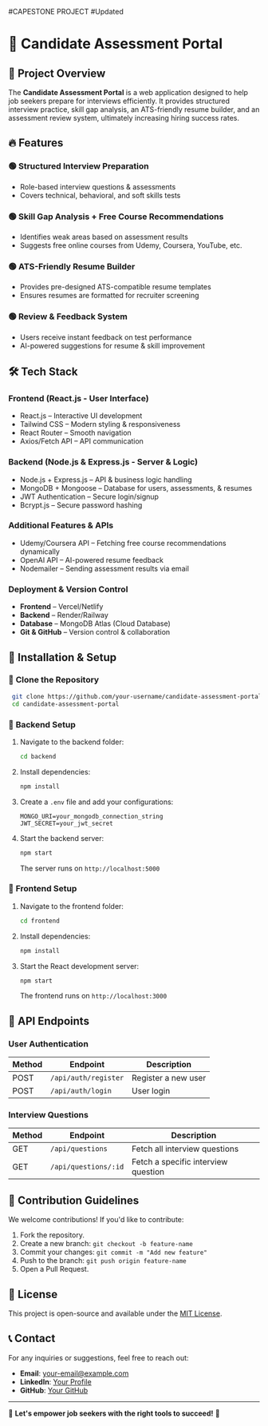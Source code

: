 #CAPESTONE PROJECT
#Updated
# 🎯 Candidate Assessment Portal

## 🚀 Project Overview
The **Candidate Assessment Portal** is a web application designed to help job seekers prepare for interviews efficiently. It provides structured interview practice, skill gap analysis, an ATS-friendly resume builder, and an assessment review system, ultimately increasing hiring success rates.

## 🔥 Features
### 🟢 **Structured Interview Preparation**
- Role-based interview questions & assessments
- Covers technical, behavioral, and soft skills tests

### 🟢 **Skill Gap Analysis + Free Course Recommendations**
- Identifies weak areas based on assessment results
- Suggests free online courses from Udemy, Coursera, YouTube, etc.

### 🟢 **ATS-Friendly Resume Builder**
- Provides pre-designed ATS-compatible resume templates
- Ensures resumes are formatted for recruiter screening

### 🟢 **Review & Feedback System**
- Users receive instant feedback on test performance
- AI-powered suggestions for resume & skill improvement

## 🛠 Tech Stack
### **Frontend (React.js - User Interface)**
- React.js – Interactive UI development
- Tailwind CSS – Modern styling & responsiveness
- React Router – Smooth navigation
- Axios/Fetch API – API communication

### **Backend (Node.js & Express.js - Server & Logic)**
- Node.js + Express.js – API & business logic handling
- MongoDB + Mongoose – Database for users, assessments, & resumes
- JWT Authentication – Secure login/signup
- Bcrypt.js – Secure password hashing

### **Additional Features & APIs**
- Udemy/Coursera API – Fetching free course recommendations dynamically
- OpenAI API – AI-powered resume feedback
- Nodemailer – Sending assessment results via email

### **Deployment & Version Control**
- **Frontend** – Vercel/Netlify
- **Backend** – Render/Railway
- **Database** – MongoDB Atlas (Cloud Database)
- **Git & GitHub** – Version control & collaboration

## 📌 Installation & Setup
### 🔹 **Clone the Repository**
```sh
 git clone https://github.com/your-username/candidate-assessment-portal.git
 cd candidate-assessment-portal
```

### 🔹 **Backend Setup**
1. Navigate to the backend folder:
   ```sh
   cd backend
   ```
2. Install dependencies:
   ```sh
   npm install
   ```
3. Create a `.env` file and add your configurations:
   ```env
   MONGO_URI=your_mongodb_connection_string
   JWT_SECRET=your_jwt_secret
   ```
4. Start the backend server:
   ```sh
   npm start
   ```
   The server runs on `http://localhost:5000`

### 🔹 **Frontend Setup**
1. Navigate to the frontend folder:
   ```sh
   cd frontend
   ```
2. Install dependencies:
   ```sh
   npm install
   ```
3. Start the React development server:
   ```sh
   npm start
   ```
   The frontend runs on `http://localhost:3000`

## 📌 API Endpoints
### **User Authentication**
| Method | Endpoint         | Description            |
|--------|-----------------|------------------------|
| POST   | `/api/auth/register` | Register a new user  |
| POST   | `/api/auth/login`    | User login          |

### **Interview Questions**
| Method | Endpoint             | Description                           |
|--------|---------------------|---------------------------------------|
| GET    | `/api/questions`    | Fetch all interview questions        |
| GET    | `/api/questions/:id` | Fetch a specific interview question  |

## 🚀 Contribution Guidelines
We welcome contributions! If you'd like to contribute:
1. Fork the repository.
2. Create a new branch: `git checkout -b feature-name`
3. Commit your changes: `git commit -m "Add new feature"`
4. Push to the branch: `git push origin feature-name`
5. Open a Pull Request.

## 📌 License
This project is open-source and available under the [MIT License](LICENSE).

## 📞 Contact
For any inquiries or suggestions, feel free to reach out:
- **Email**: your-email@example.com
- **LinkedIn**: [Your Profile](https://linkedin.com/in/yourprofile)
- **GitHub**: [Your GitHub](https://github.com/your-username)

---
🎯 **Let's empower job seekers with the right tools to succeed!** 🚀